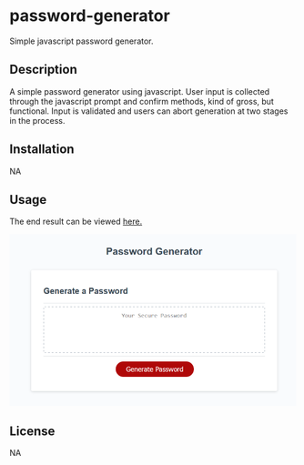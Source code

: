 # password-generator
Simple javascript password generator.

## Description
A simple password generator using javascript. User input is collected through the javascript prompt and confirm methods, kind of gross, but functional. Input is validated and users can abort generation at two stages in the process. 

## Installation

NA

## Usage

The end result can be viewed [here.](https://jaredboehm.github.io/password-generator/)

![Website Screenshot](screenshot.png)

## License

NA
